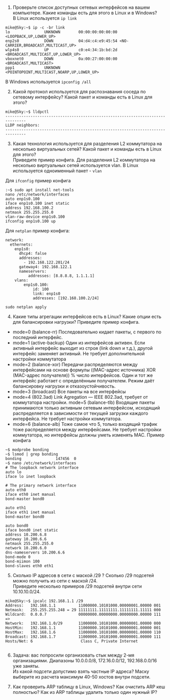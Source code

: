 1. Проверьте список доступных сетевых интерфейсов на вашем компьютере. Какие команды есть для этого в Linux и в Windows?  
В Linux используется ```ip link```
```
mike@Sky:~$ ip -c -br link
lo               UNKNOWN        00:00:00:00:00:00 <LOOPBACK,UP,LOWER_UP> 
enp2s0           DOWN           04:d4:c4:e9:45:54 <NO-CARRIER,BROADCAST,MULTICAST,UP> 
wlp4s0           UP             c0:e4:34:1b:bd:2d <BROADCAST,MULTICAST,UP,LOWER_UP> 
vboxnet0         DOWN           0a:00:27:00:00:00 <BROADCAST,MULTICAST> 
ppp1             UNKNOWN        <POINTOPOINT,MULTICAST,NOARP,UP,LOWER_UP>
```
В Windows используется ```ipconfig /all```
  
2. Какой протокол используется для распознавания соседа по сетевому интерфейсу? Какой пакет и команды есть в Linux для этого?  
```
mike@Sky:~$ lldpctl
-------------------------------------------------------------------------------
LLDP neighbors:
-------------------------------------------------------------------------------
```
  
3. Какая технология используется для разделения L2 коммутатора на несколько виртуальных сетей? Какой пакет и команды есть в Linux для этого?  
Приведите пример конфига.
Для разделения L2 коммутатора на несколько виртуальных сетей используется vlan. В Linux используется одноименный пакет - ```vlan```  

Для ```ifconfig``` пример конфига
```
:~$ sudo apt install net-tools
nano /etc/network/interfaces 
auto enp1s0.100
iface enp1s0.100 inet static
address 192.168.100.2
netmask 255.255.255.0
vlan-raw-device enp1s0.100
ifconfig enp1s0.100 up
```
Для ```netplan``` пример конфига:
```
network:
  ethernets:
    enp1s0:
      dhcp4: false
      addresses:
        - 192.168.122.201/24
      gateway4: 192.168.122.1
      nameservers:
          addresses: [8.8.8.8, 1.1.1.1]
    vlans:
        enp1s0.100:
            id: 100
            link: enp1s0
            addresses: [192.168.100.2/24]
```
```sudo netplan apply```

4. Какие типы агрегации интерфейсов есть в Linux? Какие опции есть для балансировки нагрузки? Приведите пример конфига.  

- mode=0 (balance-rr)
Последовательно кидает пакеты, с первого по последний интерфейс.
- mode=1 (active-backup)
Один из интерфейсов активен. Если активный интерфейс выходит из строя (link down и т.д.), другой интерфейс заменяет активный. Не требует дополнительной настройки коммутатора
- mode=2 (balance-xor)
Передачи распределяются между интерфейсами на основе формулы ((MAC-адрес источника) XOR (MAC-адрес получателя)) % число интерфейсов. Один и тот же интерфейс работает с определённым получателем. Режим даёт балансировку нагрузки и отказоустойчивость.
- mode=3 (broadcast)
Все пакеты на все интерфейсы
- mode=4 (802.3ad)
Link Agregation — IEEE 802.3ad, требует от коммутатора настройки.
mode=5 (balance-tlb)
Входящие пакеты принимаются только активным сетевым интерфейсом, исходящий распределяется в зависимости от текущей загрузки каждого интерфейса. Не требует настройки коммутатора.
- mode=6 (balance-alb)
Тоже самое что 5, только входящий трафик тоже распределяется между интерфейсами. Не требует настройки коммутатора, но интерфейсы должны уметь изменять MAC.
Пример конфига
```
~$ modprobe bonding
~$ lsmod | grep bonding
bonding               147456  0
~$ nano /etc/network/interfaces
# The loopback network interface
auto lo
iface lo inet loopback

# The primary network interface
auto eth0
iface eth0 inet manual
bond-master bond0

auto eth1
iface eth1 inet manual
bond-master bond0

auto bond0
iface bond0 inet static
address 10.200.6.8
gateway 10.200.6.6
netmask 255.255.255.0
network 10.200.6.0
dns-nameservers 10.200.6.6
bond-mode 0
bond-miimon 100
bond-slaves eth0 eth1
```  
5. Сколько IP адресов в сети с маской /29 ? Сколько /29 подсетей можно получить из сети с маской /24.  
Приведите несколько примеров /29 подсетей внутри сети 10.10.10.0/24.  
```
mike@Sky:~$ ipcalc 192.168.1.1 /29
Address:   192.168.1.1          11000000.10101000.00000001.00000 001
Netmask:   255.255.255.248 = 29 11111111.11111111.11111111.11111 000
Wildcard:  0.0.0.7              00000000.00000000.00000000.00000 111
=>
Network:   192.168.1.0/29       11000000.10101000.00000001.00000 000
HostMin:   192.168.1.1          11000000.10101000.00000001.00000 001
HostMax:   192.168.1.6          11000000.10101000.00000001.00000 110
Broadcast: 192.168.1.7          11000000.10101000.00000001.00000 111
Hosts/Net: 6                     Class C, Private Internet
```
```

```

6. Задача: вас попросили организовать стык между 2-мя организациями. Диапазоны 10.0.0.0/8, 172.16.0.0/12, 192.168.0.0/16 уже заняты.  
Из какой подсети допустимо взять частные IP адреса? Маску выберите из расчета максимум 40-50 хостов внутри подсети.  

7. Как проверить ARP таблицу в Linux, Windows? Как очистить ARP кеш полностью? Как из ARP таблицы удалить только один нужный IP?  
